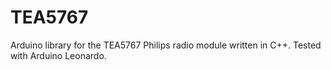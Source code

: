TEA5767
=======

Arduino library for the TEA5767 Philips radio module written in C++. Tested with Arduino Leonardo.
